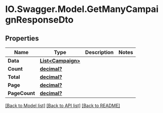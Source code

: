 # IO.Swagger.Model.GetManyCampaignResponseDto
## Properties

Name | Type | Description | Notes
------------ | ------------- | ------------- | -------------
**Data** | [**List&lt;Campaign&gt;**](Campaign.md) |  | 
**Count** | [**decimal?**](BigDecimal.md) |  | 
**Total** | [**decimal?**](BigDecimal.md) |  | 
**Page** | [**decimal?**](BigDecimal.md) |  | 
**PageCount** | [**decimal?**](BigDecimal.md) |  | 

[[Back to Model list]](../README.md#documentation-for-models) [[Back to API list]](../README.md#documentation-for-api-endpoints) [[Back to README]](../README.md)

